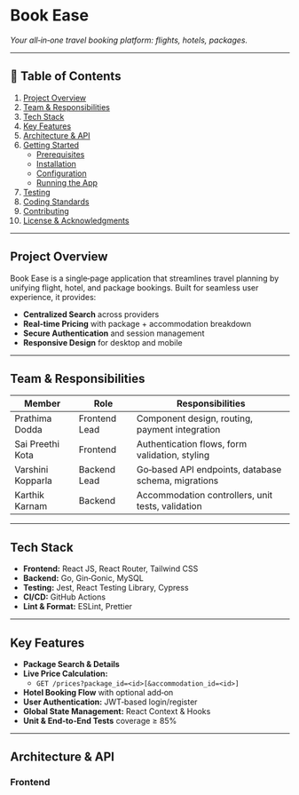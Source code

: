 <p align="center">
  <h1>Book Ease</h1>
  <p><em>Your all‑in‑one travel booking platform: flights, hotels, packages.</em></p>
</p>

---

## 📖 Table of Contents

1. [Project Overview](#project-overview)  
2. [Team & Responsibilities](#team--responsibilities)  
3. [Tech Stack](#tech-stack)  
4. [Key Features](#key-features)  
5. [Architecture & API](#architecture--api)  
6. [Getting Started](#getting-started)  
   - [Prerequisites](#prerequisites)  
   - [Installation](#installation)  
   - [Configuration](#configuration)  
   - [Running the App](#running-the-app)  
7. [Testing](#testing)  
8. [Coding Standards](#coding-standards)  
9. [Contributing](#contributing)  
10. [License & Acknowledgments](#license--acknowledgments)  

---

## Project Overview

Book Ease is a single‑page application that streamlines travel planning by unifying flight, hotel, and package bookings. Built for seamless user experience, it provides:

- **Centralized Search** across providers  
- **Real‑time Pricing** with package + accommodation breakdown  
- **Secure Authentication** and session management  
- **Responsive Design** for desktop and mobile  

---

## Team & Responsibilities

| Member              | Role         | Responsibilities                                    |
|---------------------|--------------|-----------------------------------------------------|
| Prathima Dodda      | Frontend Lead| Component design, routing, payment integration      |
| Sai Preethi Kota    | Frontend     | Authentication flows, form validation, styling      |
| Varshini Kopparla   | Backend Lead | Go‑based API endpoints, database schema, migrations |
| Karthik Karnam      | Backend      | Accommodation controllers, unit tests, validation   |

---

## Tech Stack

- **Frontend:** React JS, React Router, Tailwind CSS  
- **Backend:** Go, Gin‑Gonic, MySQL  
- **Testing:** Jest, React Testing Library, Cypress  
- **CI/CD:** GitHub Actions  
- **Lint & Format:** ESLint, Prettier  

---

## Key Features

- **Package Search & Details**  
- **Live Price Calculation:**  
  - `GET /prices?package_id=<id>[&accommodation_id=<id>]`  
- **Hotel Booking Flow** with optional add‑on  
- **User Authentication:** JWT‑based login/register  
- **Global State Management:** React Context & Hooks  
- **Unit & End‑to‑End Tests** coverage ≥ 85%  

---

## Architecture & API

### Frontend

